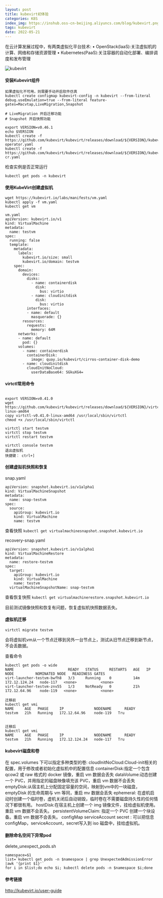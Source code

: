 ```yaml
---
layout: post
title: kubevirt初体验
categories: K8S
index_img: https://inshub.oss-cn-beijing.aliyuncs.com/blog/kubevirt.png
tags: kubevirt
date: 2022-05-21
---
```


在云计算发展过程中，有两类虚拟化平台技术:
• OpenStack(laaS):关注虚拟机的计算、网络和存储资源管理
• Kubernetes(PaaS):关注容器的自动化部署、编排调度和发布管理

![kubevirt](https://inshub.oss-cn-beijing.aliyuncs.com/blog/kubevirt.png)

#### 安装Kubevirt组件

```
如果虚拟化不可用，则需要手动开启软件仿真
kubectl create configmap kubevirt-config -n kubevirt --from-literal debug.useEmulation=true --from-literal feature-gates=Macvtap,LiveMigration,Snapshot

# LiveMigration 开启迁移功能
# Snapshot 开启快照功能

export VERSION=v0.46.1
echo $VERSION
kubectl create -f https://github.com/kubevirt/kubevirt/releases/download/${VERSION}/kubevirt-operator.yaml
kubectl create -f https://github.com/kubevirt/kubevirt/releases/download/${VERSION}/kubevirt-cr.yaml

```

检查实例是否正常运行
```
kubectl get pods -n kubevirt
```

<!--more-->

#### 使用KubeVirt创建虚拟机

```
wget https://kubevirt.io/labs/manifests/vm.yaml 
kubectl apply -f vm.yaml
kubectl get vm

vm.yaml
apiVersion: kubevirt.io/v1
kind: VirtualMachine
metadata:
  name: testvm
spec:
  running: false
  template:
    metadata:
      labels:
        kubevirt.io/size: small
        kubevirt.io/domain: testvm
    spec:
      domain:
        devices:
          disks:
            - name: containerdisk
              disk:
                bus: virtio
            - name: cloudinitdisk
              disk:
                bus: virtio
          interfaces:
          - name: default
            masquerade: {}
        resources:
          requests:
            memory: 64M
      networks:
      - name: default
        pod: {}
      volumes:
        - name: containerdisk
          containerDisk:
            image: quay.io/kubevirt/cirros-container-disk-demo
        - name: cloudinitdisk
          cloudInitNoCloud:
            userDataBase64: SGkuXG4=
```

#### virtctl常用命令
```

export VERSION=v0.41.0
wget https://github.com/kubevirt/kubevirt/releases/download/${VERSION}/virtctl-${VERSION}-linux-amd64
copy virtctl-v0.41.0-linux-amd64 /usr/local/sbin/virtctl
chmod +x /usr/local/sbin/virtctl

virtctl start testvm 
virtctl stop testvm 
virtctl restart testvm

virtctl console testvm
退出虚拟机
快捷键： ctrl+]

```

#### 创建虚拟机快照和恢复
snap.yaml
```
apiVersion: snapshot.kubevirt.io/v1alpha1
kind: VirtualMachineSnapshot
metadata:
  name: snap-testvm
spec:
  source:
    apiGroup: kubevirt.io
    kind: VirtualMachine
    name: testvm
```
查看快照
`kubectl get virtualmachinesnapshot.snapshot.kubevirt.io`

recovery-snap.yaml
```
apiVersion: snapshot.kubevirt.io/v1alpha1
kind: VirtualMachineRestore
metadata:
  name: restore-testvm
spec:
  target:
    apiGroup: kubevirt.io
    kind: VirtualMachine
    name: testvm
  virtualMachineSnapshotName: snap-testvm
```
查看恢复快照
`kubectl get virtualmachinerestore.snapshot.kubevirt.io`

目前测试镜像快照和恢复有问题，恢复虚拟机快照数据丢失。




#### 虚拟机迁移
`virtctl migrate testvm`

会将虚拟机vm从一个节点迁移到另外一台节点上，测试从旧节点迁移到新节点，不会丢数据。

查看命令
```
kubectl get pods -o wide
NAME                         READY   STATUS     RESTARTS   AGE   IP              NODE          NOMINATED NODE   READINESS GATES
virt-launcher-testvm-bwfh8   3/3     Running    0          14m   172.12.124.24   node-117   <none>           <none>
virt-launcher-testvm-znv55   1/3     NotReady   0          21h   172.12.64.96    node-119   <none>           <none>

迁移前
kubectl get vmi
NAME     AGE   PHASE     IP              NODENAME      READY
testvm   21h   Running   172.12.64.96    node-119   Tru


迁移后
kubectl get vmi
NAME     AGE   PHASE     IP              NODENAME      READY
testvm   21h   Running   172.12.124.24   node-117   Tru

```


#### kubevirt磁盘和卷
在 spec.volumes 下可以指定多种类型的卷:
cloudInitNoCloud:Cloud-init相关的配置，用于修改或者初始化虚拟机中的配置信息 containerDisk:指定一个包含 qcow2 或 raw 格式的 docker 镜像，重启 vm 数据会丢失 dataVolume:动态创建一个 PVC，并用指定的磁盘映像填充该 PVC，重启 vm 数据不会丢失 emptyDisk:从宿主机上分配固定容量的空间，映射到vm中的一块磁盘，emptyDisk 的生命周期与 vm 等同，重启 mv 数据会丢失
ephemeral: 在虚机启动时创建一个临时卷，虚机关闭后自动销毁，临时卷在不需要磁盘持久性的任何情 况下都很有用。
hostDisk:在宿主机上创建一个 img 镜像文件，挂给虚拟机使用。重启 vm 数据不会丢失。 persistentVolumeClaim: 指定一个 PVC 创建一个块设备。重启 vm 数据不会丢失。
configMap
serviceAccount
secret : 可以把信息configMap，serviceAccount，secret写入到 iso 磁盘中，挂给虚拟机。


#### 删除命名空间下异常pod
delete_unexpect_pods.sh
```
namespace=$1
list=`kubectl get pods -n $namespace | grep UnexpectedAdmissionError |awk '{print $1}'`
for i in $list;do echo $i; kubectl delete pods -n $namespace $i;done
```

#### 参考链接

http://kubevirt.io/user-guide